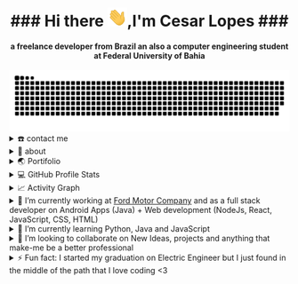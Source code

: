 <div align="center">
<h1 align="center">### Hi there <img width="35" src="https://github.com/1999AZZAR/1999AZZAR/blob/main/resources/img/waving.gif">,I'm Cesar Lopes ###</h1>
<h4 align="center">a freelance developer from Brazil an also a computer engineering student at Federal University of Bahia</h4>
</div>

<div align="center">
  <a href="#">
  <img  src="https://github.com/1999AZZAR/1999AZZAR/blob/main/resources/img/grid-snake.svg"
       alt="snake" /></a>
</div>

<details>
  <summary>☎️ contact me</summary>
<div>
  <samp>
    <h2 align="center">😎 you can reach me by:</h2>
    <p align="center">
      <br/>
      <a href="https://www.linkedin.com/in/julioclopes32/" target="blank"><img align="center"
         src="https://img.shields.io/badge/linkedin-%231DA1F2.svg?style=for-the-badge&logo=linkedin&logoColor=white"
         alt="Linkedin" height="30"/></a>
      <a href="https://julioclopes32@gmail.com" target="blank"><img align="center"
         src="https://img.shields.io/badge/gmail-EA4335.svg?style=for-the-badge&logo=gmail&logoColor=white"
         alt="Gmail" height="30"/></a>
    </p>
  <p align="center">
      <a href="https://wa.me/+5571993754798" target="blank"><img align="center"
         src="https://img.shields.io/badge/whatsapp-4B7F1.svg?style=for-the-badge&logo=whatsapp&logoColor=white"
         alt="azzar" height="30"/></a>
      <br>
    </p>
  </samp>
</div>
</details>

<details>
  <summary>🧮 about</summary>
<div>
<h2 align="center">🧮 About this Account</h2>
 <p align="center">
  <a href="github.com/julioclopes32" target="blank"><img align="center" 
     src="https://badges.pufler.dev/visits/julioclopes32/julioclopes32?style=for-the-badge&color=e74c3c&logo=github&label=Spying+Counter"
     alt="spying counter" /></a>
  <a href="github.com/julioclopes32" target="blank"><img align="center" 
     src="https://badges.pufler.dev/years/julioclopes32/?style=for-the-badge&color=27a4fb&logo=github&label=Account+Age"
     alt="account age" /></a>
  </p>
  <p align="center">
  <a href="github.com/julioclopes32" target="blank"><img align="center" 
     src="https://badges.pufler.dev/updated/julioclopes32/julioclopes32?style=for-the-badge&color=ff00b4&logo=github&label=Profile+Updated"
     alt="updated" /></a>
  <a href="github.com/julioclopes32" target="blank"><img align="center" 
     src="https://badges.pufler.dev/repos/julioclopes32/?style=for-the-badge&color=251ee7&logo=github&label=Public+Repos"
     alt="repos" /></a>
 </p>
</div>
</details>

<details>
  <summary>🌏 Portifolio</summary>
<div>

</div>

</details>

<details> 
  <summary>💻 GitHub Profile Stats</summary>
  <div>
    <h2 align="center"> 📊 Github stats </h2>
      <br/>
        <p align="center">
          <a href="https://github.com/1999AZZAR/">
          <img src="https://github-readme-stats.vercel.app/api/top-langs/?username=julioclopes32&langs_count=6&theme=gruvbox&layout=compact&hide_border=true" alt="julioclopes32 :: Top Langs" /></a>
        </p>
        <p align="center">
          <a href="https://github.com/julioclopes32/">
          <img width="49.5%" src="https://github-readme-stats.vercel.app/api?username=julioclopes32&show_icons=true&theme=gruvbox&hide_border=true" />
          <img width="49.5%" src="https://github-readme-streak-stats.herokuapp.com/?user=julioclopes32&theme=gruvbox&hide_border=true" />
          </a>
       </p>
     <br>
  </div>    
</details>

<details>
  <summary>📈 Activity Graph</summary>
  <br/>
  <h2 align="center"> my current activity </h2>
<a href="https://github.com/ashutosh00710/github-readme-activity-graph"><img alt="azzar's Activity Graph" src="https://activity-graph.herokuapp.com/graph/?username=julioclopes32&bg_color=000&color=fff&line=00E676&point=fff&hide_border=true" /></a>
</details>

<details>
    <summary>🔭 I’m currently working at <a href="https://www.linkedin.com/company/ford-motor-company/mycompany/verification/">Ford Motor Company</a> and as a full stack developer on Android Apps (Java) + Web development (NodeJs, React, JavaScript, CSS, HTML)</summary>
</details>

<details>
  <summary>🌱 I’m currently learning Python, Java and JavaScript</summary>
</details>

<details>
  <summary>👯 I’m looking to collaborate on New Ideas, projects and anything that make-me be a better professional</summary>
</details>

<details>
  <summary>⚡ Fun fact: I started my graduation on Electric Engineer but I just found in the middle of the path that I love coding <3 </summary>
</details>
</br>
</br>

